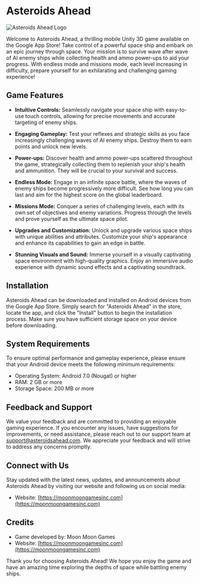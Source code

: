 # Asteroids Ahead

![Asteroids Ahead Logo](https://example.com/asteroids-ahead/logo.png)

Welcome to Asteroids Ahead, a thrilling mobile Unity 3D game available on the Google App Store! Take control of a powerful space ship and embark on an epic journey through space. Your mission is to survive wave after wave of AI enemy ships while collecting health and ammo power-ups to aid your progress. With endless mode and missions mode, each level increasing in difficulty, prepare yourself for an exhilarating and challenging gaming experience!

## Game Features

- **Intuitive Controls:** Seamlessly navigate your space ship with easy-to-use touch controls, allowing for precise movements and accurate targeting of enemy ships.

- **Engaging Gameplay:** Test your reflexes and strategic skills as you face increasingly challenging waves of AI enemy ships. Destroy them to earn points and unlock new levels.

- **Power-ups:** Discover health and ammo power-ups scattered throughout the game, strategically collecting them to replenish your ship's health and ammunition. They will be crucial to your survival and success.

- **Endless Mode:** Engage in an infinite space battle, where the waves of enemy ships become progressively more difficult. See how long you can last and aim for the highest score on the global leaderboard.

- **Missions Mode:** Conquer a series of challenging levels, each with its own set of objectives and enemy variations. Progress through the levels and prove yourself as the ultimate space pilot.

- **Upgrades and Customization:** Unlock and upgrade various space ships with unique abilities and attributes. Customize your ship's appearance and enhance its capabilities to gain an edge in battle.

- **Stunning Visuals and Sound:** Immerse yourself in a visually captivating space environment with high-quality graphics. Enjoy an immersive audio experience with dynamic sound effects and a captivating soundtrack.

## Installation

Asteroids Ahead can be downloaded and installed on Android devices from the Google App Store. Simply search for "Asteroids Ahead" in the store, locate the app, and click the "Install" button to begin the installation process. Make sure you have sufficient storage space on your device before downloading.

## System Requirements

To ensure optimal performance and gameplay experience, please ensure that your Android device meets the following minimum requirements:

- Operating System: Android 7.0 (Nougat) or higher
- RAM: 2 GB or more
- Storage Space: 200 MB or more

## Feedback and Support

We value your feedback and are committed to providing an enjoyable gaming experience. If you encounter any issues, have suggestions for improvements, or need assistance, please reach out to our support team at support@asteroidsahead.com. We appreciate your feedback and will strive to address any concerns promptly.

## Connect with Us

Stay updated with the latest news, updates, and announcements about Asteroids Ahead by visiting our website and following us on social media:

- Website: [https://moonmoongamesinc.com](https://moonmoongamesinc.com)

## Credits

- Game developed by: Moon Moon Games
- Website: [https://moonmoongamesinc.com](https://moonmoongamesinc.com)

Thank you for choosing Asteroids Ahead! We hope you enjoy the game and have an amazing time exploring the depths of space while battling enemy ships.
